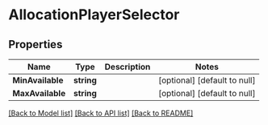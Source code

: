 # AllocationPlayerSelector

## Properties
Name | Type | Description | Notes
------------ | ------------- | ------------- | -------------
**MinAvailable** | **string** |  | [optional] [default to null]
**MaxAvailable** | **string** |  | [optional] [default to null]

[[Back to Model list]](../README.md#documentation-for-models) [[Back to API list]](../README.md#documentation-for-api-endpoints) [[Back to README]](../README.md)


